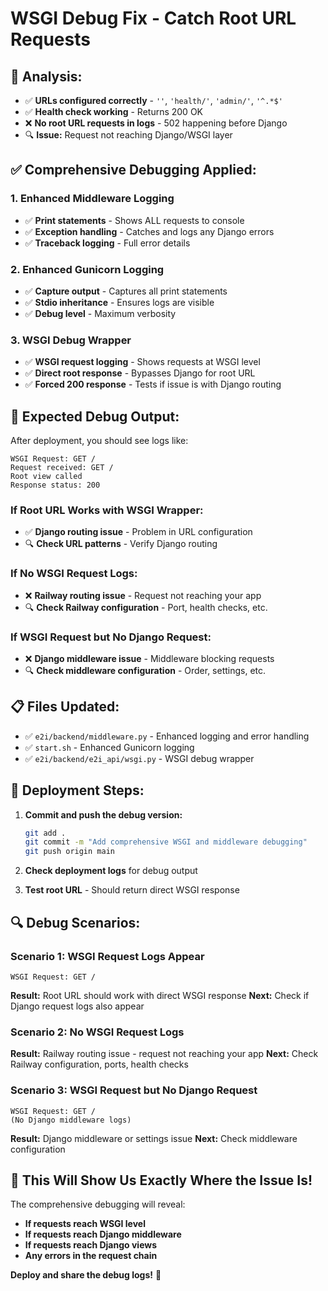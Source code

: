 # WSGI Debug Fix - Catch Root URL Requests

## 🎯 **Analysis:**
- ✅ **URLs configured correctly** - `''`, `'health/'`, `'admin/'`, `'^.*$'`
- ✅ **Health check working** - Returns 200 OK
- ❌ **No root URL requests in logs** - 502 happening before Django
- 🔍 **Issue:** Request not reaching Django/WSGI layer

## ✅ **Comprehensive Debugging Applied:**

### **1. Enhanced Middleware Logging**
- ✅ **Print statements** - Shows ALL requests to console
- ✅ **Exception handling** - Catches and logs any Django errors
- ✅ **Traceback logging** - Full error details

### **2. Enhanced Gunicorn Logging**
- ✅ **Capture output** - Captures all print statements
- ✅ **Stdio inheritance** - Ensures logs are visible
- ✅ **Debug level** - Maximum verbosity

### **3. WSGI Debug Wrapper**
- ✅ **WSGI request logging** - Shows requests at WSGI level
- ✅ **Direct root response** - Bypasses Django for root URL
- ✅ **Forced 200 response** - Tests if issue is with Django routing

## 🎯 **Expected Debug Output:**

After deployment, you should see logs like:
```
WSGI Request: GET /
Request received: GET /
Root view called
Response status: 200
```

### **If Root URL Works with WSGI Wrapper:**
- ✅ **Django routing issue** - Problem in URL configuration
- 🔍 **Check URL patterns** - Verify Django routing

### **If No WSGI Request Logs:**
- ❌ **Railway routing issue** - Request not reaching your app
- 🔍 **Check Railway configuration** - Port, health checks, etc.

### **If WSGI Request but No Django Request:**
- ❌ **Django middleware issue** - Middleware blocking requests
- 🔍 **Check middleware configuration** - Order, settings, etc.

## 📋 **Files Updated:**

- ✅ `e2i/backend/middleware.py` - Enhanced logging and error handling
- ✅ `start.sh` - Enhanced Gunicorn logging
- ✅ `e2i/backend/e2i_api/wsgi.py` - WSGI debug wrapper

## 🚀 **Deployment Steps:**

1. **Commit and push the debug version:**
   ```bash
   git add .
   git commit -m "Add comprehensive WSGI and middleware debugging"
   git push origin main
   ```

2. **Check deployment logs** for debug output

3. **Test root URL** - Should return direct WSGI response

## 🔍 **Debug Scenarios:**

### **Scenario 1: WSGI Request Logs Appear**
```
WSGI Request: GET /
```
**Result:** Root URL should work with direct WSGI response
**Next:** Check if Django request logs also appear

### **Scenario 2: No WSGI Request Logs**
**Result:** Railway routing issue - request not reaching your app
**Next:** Check Railway configuration, ports, health checks

### **Scenario 3: WSGI Request but No Django Request**
```
WSGI Request: GET /
(No Django middleware logs)
```
**Result:** Django middleware or settings issue
**Next:** Check middleware configuration

## 🎉 **This Will Show Us Exactly Where the Issue Is!**

The comprehensive debugging will reveal:
- **If requests reach WSGI level**
- **If requests reach Django middleware**
- **If requests reach Django views**
- **Any errors in the request chain**

**Deploy and share the debug logs!** 🚀
